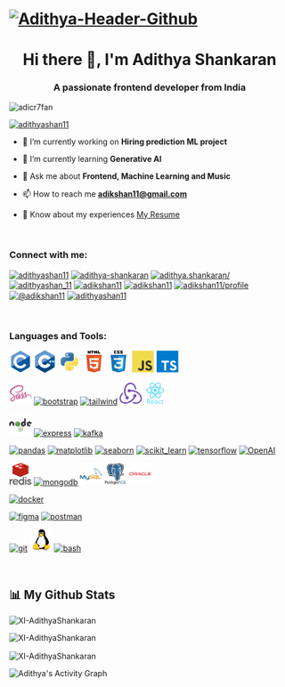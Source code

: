 # <a href="https://twitter.com/AdithyaShan11"><img src="https://i.ibb.co/mSLNHJm/Adithya-Header-Github.png" alt="Adithya-Header-Github" border="0" width="1000"></a>

<!-- **Adicr7fan/Adicr7fan** is a ✨ _special_ ✨ repository because its `README.md` (this file) appears on your GitHub profile. -->

<h1 align="center">Hi there 👋, I'm Adithya Shankaran</h1>
<h3 align="center">A passionate frontend developer from India</h3>

<p align="left"> <img src="https://komarev.com/ghpvc/?username=adicr7fan&label=Profile%20views&color=0e75b6&style=flat" alt="adicr7fan" /> </p>

<p align="left"> <a href="https://twitter.com/adithyashan11" target="blank"><img src="https://img.shields.io/twitter/follow/adithyashan11?logo=twitter&style=for-the-badge" alt="adithyashan11" /></a> </p>

- 🔭 I’m currently working on **Hiring prediction ML project**

- 🌱 I’m currently learning **Generative AI**

- 💬 Ask me about **Frontend, Machine Learning and Music**

- 📫 How to reach me **adikshan11@gmail.com**

- 📄 Know about my experiences [My Resume](https://drive.google.com/file/d/10gtAKLEn1z_qRYOJLrvH4_vO0bBOMadJ/view)

<!-- ### Blogs posts -->
<!-- BLOG-POST-LIST:START -->
<!-- BLOG-POST-LIST:END -->

<br>

<h3 align="left">Connect with me:</h3>
<p align="left">
<a href="https://twitter.com/adithyashan11" target="blank" title="Twitter"><img align="center" src="https://img.icons8.com/color/48/twitterx--v1.png" alt="adithyashan11" height="42" width="40"/></a>
<a href="https://linkedin.com/in/adithya-shankaran" target="blank" title="LinkedIn"><img align="center" src="https://raw.githubusercontent.com/rahuldkjain/github-profile-readme-generator/master/src/images/icons/Social/linked-in-alt.svg" alt="adithya-shankaran" height="30" width="40" /></a>
<a href="https://fb.com/adithya.shankaran/" target="blank" title="Facebook"><img align="center" src="https://raw.githubusercontent.com/rahuldkjain/github-profile-readme-generator/master/src/images/icons/Social/facebook.svg" alt="adithya.shankaran/" height="30" width="40" /></a>
<a href="https://www.codechef.com/users/adithyashan_11" target="blank" title="CodeChef"><img align="center" src="https://img.icons8.com/?size=100&id=LnZMjt9rZC3d&format=png&color=000000" alt="adithyashan_11" height="30" width="40" /></a>
<a href="https://codeforces.com/profile/adikshan11" target="blank" title="Codeforces"><img align="center" src="https://raw.githubusercontent.com/rahuldkjain/github-profile-readme-generator/master/src/images/icons/Social/codeforces.svg" alt="adikshan11" height="30" width="40" /></a>
<a href="https://www.leetcode.com/adikshan11" target="blank" title="LeetCode"><img align="center" src="https://raw.githubusercontent.com/rahuldkjain/github-profile-readme-generator/master/src/images/icons/Social/leet-code.svg" alt="adikshan11" height="30" width="40" /></a>
<a href="https://auth.geeksforgeeks.org/user/adikshan11/profile" target="blank" title="GeeksforGeeks"><img align="center" src="https://raw.githubusercontent.com/rahuldkjain/github-profile-readme-generator/master/src/images/icons/Social/geeks-for-geeks.svg" alt="adikshan11/profile" height="30" width="40" /></a>
<a href="https://medium.com/@adikshan11" target="blank" title="Medium"><img align="center" src="https://raw.githubusercontent.com/rahuldkjain/github-profile-readme-generator/master/src/images/icons/Social/medium.svg" alt="@adikshan11" height="30" width="40" /></a>
<a href="https://dev.to/adithyashan11" target="blank" title="Dev.to"><img align="center" src="https://raw.githubusercontent.com/rahuldkjain/github-profile-readme-generator/master/src/images/icons/Social/devto.svg" alt="adithyashan11" height="30" width="40" /></a>
</p>
<br>
<h3 align="left">Languages and Tools:</h3>
<p align="left">

<a href="https://www.cprogramming.com/" target="_blank" title="C"><img src="https://raw.githubusercontent.com/devicons/devicon/master/icons/c/c-original.svg" alt="c" width="40" height="40"/></a>
<a href="https://www.w3schools.com/cpp/" target="_blank" title="C++"><img src="https://raw.githubusercontent.com/devicons/devicon/master/icons/cplusplus/cplusplus-original.svg" alt="cplusplus" width="40" height="40"/></a>
<a href="https://www.python.org" target="_blank" title="Python"><img src="https://raw.githubusercontent.com/devicons/devicon/master/icons/python/python-original.svg" alt="python" width="40" height="40"/></a>
<a href="https://www.w3.org/html/" target="_blank" title="HTML5"><img src="https://raw.githubusercontent.com/devicons/devicon/master/icons/html5/html5-original-wordmark.svg" alt="html5" width="40" height="40"/></a>
<a href="https://www.w3schools.com/css/" target="_blank" title="CSS3"><img src="https://raw.githubusercontent.com/devicons/devicon/master/icons/css3/css3-original-wordmark.svg" alt="css3" width="40" height="40"/></a>
<a href="https://developer.mozilla.org/en-US/docs/Web/JavaScript" target="_blank" title="JavaScript"><img src="https://raw.githubusercontent.com/devicons/devicon/master/icons/javascript/javascript-original.svg" alt="javascript" width="40" height="40"/></a>
<a href="https://www.typescriptlang.org/" target="_blank" title="TypeScript"><img src="https://raw.githubusercontent.com/devicons/devicon/master/icons/typescript/typescript-original.svg" alt="typescript" width="40" height="40"/></a>

<a href="https://sass-lang.com" target="_blank" title="Sass"><img src="https://raw.githubusercontent.com/devicons/devicon/master/icons/sass/sass-original.svg" alt="sass" width="40" height="40"/></a>
<a href="https://getbootstrap.com" target="_blank" title="Bootstrap"><img src="https://upload.wikimedia.org/wikipedia/commons/b/b2/Bootstrap_logo.svg" alt="bootstrap" width="45" height="40"/></a>
<a href="https://tailwindcss.com/" target="_blank" title="TailwindCSS"><img src="https://www.vectorlogo.zone/logos/tailwindcss/tailwindcss-icon.svg" alt="tailwind" width="40" height="40"/></a>
<a href="https://redux.js.org" target="_blank" title="Redux"><img src="https://raw.githubusercontent.com/devicons/devicon/master/icons/redux/redux-original.svg" alt="redux" width="40" height="40"/></a>
<a href="https://reactjs.org/" target="_blank" title="React"><img src="https://raw.githubusercontent.com/devicons/devicon/master/icons/react/react-original-wordmark.svg" alt="react" width="40" height="40"/></a>

<a href="https://nodejs.org" target="_blank" title="Node.js"><img src="https://raw.githubusercontent.com/devicons/devicon/master/icons/nodejs/nodejs-original-wordmark.svg" alt="nodejs" width="40" height="40"/></a>
<a href="https://expressjs.com" target="_blank" title="Express.js"><img src="https://www.mementotech.in/assets/images/icons/express.png" alt="express" width="40" height="40"/></a>
<a href="https://kafka.apache.org/" target="_blank" title="Apache Kafka"><img src="https://cdn.confluent.io/wp-content/uploads/kafka-icon-blue.jpg" alt="kafka" width="40" height="40"/></a>

<a href="https://pandas.pydata.org/" target="_blank" rel="noreferrer" title="Pandas"><img src="https://i.imgur.com/8MVO0Gf.png" alt="pandas" width="40" height="40"/></a>
<a href="https://matplotlib.org/" target="_blank" rel="noreferrer" title="Matplotlib"><img src="https://upload.wikimedia.org/wikipedia/commons/8/84/Matplotlib_icon.svg" alt="matplotlib" width="40" height="40"></a>
<a href="https://seaborn.pydata.org/" target="_blank" rel="noreferrer" title="Seaborn"><img src="https://seaborn.pydata.org/_images/logo-mark-lightbg.svg" alt="seaborn" width="40" height="40"/></a>
<a href="https://scikit-learn.org/" target="_blank" title="Scikit-learn"><img src="https://upload.wikimedia.org/wikipedia/commons/0/05/Scikit_learn_logo_small.svg" alt="scikit_learn" width="40" height="40"/></a>
<a href="https://www.tensorflow.org" target="_blank" title="TensorFlow"><img src="https://www.vectorlogo.zone/logos/tensorflow/tensorflow-icon.svg" alt="tensorflow" width="40" height="40"/></a>
<a href="https://openai.com/" target="_blank" rel="noreferrer" title="OpenAI"><img src="https://asset.brandfetch.io/idR3duQxYl/id7SNPKVQB.jpeg?updated=1718351869876" alt="OpenAI" width="40" height="40"></a>

<a href="https://redis.io" target="_blank" title="Redis"><img src="https://raw.githubusercontent.com/devicons/devicon/master/icons/redis/redis-original-wordmark.svg" alt="redis" width="40" height="40"/></a>
<a href="https://www.mongodb.com/" target="_blank" title="MongoDB"><img src="https://cdn.jsdelivr.net/gh/devicons/devicon@latest/icons/mongodb/mongodb-plain-wordmark.svg" alt="mongodb" width="40" height="40"/></a>
<a href="https://www.mysql.com/" target="_blank" title="MySQL"><img src="https://raw.githubusercontent.com/devicons/devicon/master/icons/mysql/mysql-original-wordmark.svg" alt="mysql" width="40" height="40"/></a>
<a href="https://www.postgresql.org" target="_blank" title="PostgreSQL"><img src="https://raw.githubusercontent.com/devicons/devicon/master/icons/postgresql/postgresql-original-wordmark.svg" alt="postgresql" width="40" height="40"/></a>
<a href="https://www.oracle.com/" target="_blank" title="Oracle"><img src="https://raw.githubusercontent.com/devicons/devicon/master/icons/oracle/oracle-original.svg" alt="oracle" width="40" height="40"/></a>

<a href="https://www.docker.com/" target="_blank" title="Docker"><img src="https://cdn.jsdelivr.net/gh/devicons/devicon@latest/icons/docker/docker-original.svg" alt="docker" width="40" height="40"/></a>

<a href="https://www.figma.com/" target="_blank" title="Figma"><img src="https://www.vectorlogo.zone/logos/figma/figma-icon.svg" alt="figma" width="40" height="40"/></a>
<a href="https://postman.com" target="_blank" title="Postman"><img src="https://www.vectorlogo.zone/logos/getpostman/getpostman-icon.svg" alt="postman" width="40" height="40"/></a>

<a href="https://git-scm.com/" target="_blank" title="Git"><img src="https://www.vectorlogo.zone/logos/git-scm/git-scm-icon.svg" alt="git" width="40" height="40"/></a>
<a href="https://www.linux.org/" target="_blank" title="Linux"><img src="https://raw.githubusercontent.com/devicons/devicon/master/icons/linux/linux-original.svg" alt="linux" width="40" height="40"/></a>
<a href="https://www.gnu.org/software/bash/" target="_blank" title="Bash"><img src="https://community.infoblox.com/t5/image/serverpage/image-id/2195iA290BF7E3BA6064D/image-size/large/is-moderation-mode/true?v=v2&px=999" alt="bash" width="40" height="40"/></a></p>
<br>

## 📊 My Github Stats
<p>&nbsp;<img align="left" src="https://github-readme-stats.vercel.app/api?username=XI-AdithyaShankaran&show_icons=true&locale=en&&layout=compact&count_private=true&theme=react&hide_border=true&bg_color=0D1117" alt="XI-AdithyaShankaran" /></p>

<p><img align="centre" src="https://github-readme-stats.vercel.app/api/top-langs?username=XI-AdithyaShankaran&show_icons=true&locale=en&layout=compact&count_private=true&theme=react&hide_border=true&bg_color=0D1117&langs_count=8" alt="XI-AdithyaShankaran" /></p>

<p><img  title="🔥 Get streak stats for your profile at git.io/streak-stats" align="center" src="https://github-readme-streak-stats.herokuapp.com/?user=XI-AdithyaShankaran&count_private=true&layout=compact&theme=black-ice&hide_border=true&background=0E1117&stroke=0000" alt="XI-AdithyaShankaran" /></p>

<p><img alt="Adithya's Activity Graph" src="https://github-readme-activity-graph.vercel.app/graph?username=XI-AdithyaShankaran&bg_color=0D1117&color=61d9fb&line=61d9fb&point=ffffff&area=true&hide_border=true" /></p>
